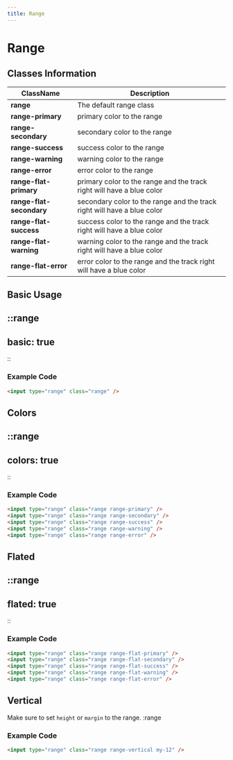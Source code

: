 ```yaml
---
title: Range
---
```


# Range

## Classes Information

| ClassName                | Description                                                             |
| ------------------------ | ----------------------------------------------------------------------- |
| **range**                | The default range class                                                 |
| **range-primary**        | primary color to the range                                              |
| **range-secondary**      | secondary color to the range                                            |
| **range-success**        | success color to the range                                              |
| **range-warning**        | warning color to the range                                              |
| **range-error**          | error color to the range                                                |
| **range-flat-primary**   | primary color to the range and the track right will have a blue color   |
| **range-flat-secondary** | secondary color to the range and the track right will have a blue color |
| **range-flat-success**   | success color to the range and the track right will have a blue color   |
| **range-flat-warning**   | warning color to the range and the track right will have a blue color   |
| **range-flat-error**     | error color to the range and the track right will have a blue color     |

## Basic Usage

::range
---
basic: true
---
::

### Example Code

```html [html]
<input type="range" class="range" />

```

## Colors

::range
---
colors: true
---
::

### Example Code

```html [html]
<input type="range" class="range range-primary" />
<input type="range" class="range range-secondary" />
<input type="range" class="range range-success" />
<input type="range" class="range range-warning" />
<input type="range" class="range range-error" />
```

## Flated

::range
---
flated: true
---
::

### Example Code

```html [html]
<input type="range" class="range range-flat-primary" />
<input type="range" class="range range-flat-secondary" />
<input type="range" class="range range-flat-success" />
<input type="range" class="range range-flat-warning" />
<input type="range" class="range range-flat-error" />

```

## Vertical

Make sure to set `height` or `margin` to the range.
:range

### Example Code

```html [html]
<input type="range" class="range range-vertical my-12" />
```
